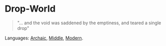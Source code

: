 # Drop-World
> "... and the void was saddened by the emptiness, and teared a single drop"

Languages: [Archaic](archaic.html), [Middle](middle.html), [Modern](modern.html).